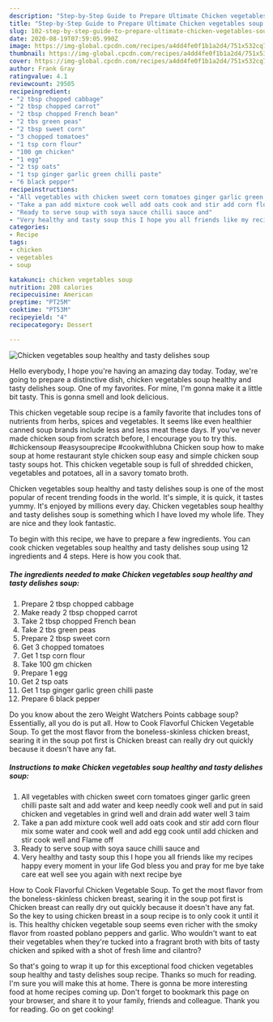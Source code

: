 ```yaml
---
description: "Step-by-Step Guide to Prepare Ultimate Chicken vegetables soup healthy and tasty delishes soup"
title: "Step-by-Step Guide to Prepare Ultimate Chicken vegetables soup healthy and tasty delishes soup"
slug: 102-step-by-step-guide-to-prepare-ultimate-chicken-vegetables-soup-healthy-and-tasty-delishes-soup
date: 2020-08-19T07:59:05.990Z
image: https://img-global.cpcdn.com/recipes/a4dd4fe0f1b1a2d4/751x532cq70/chicken-vegetables-soup-healthy-and-tasty-delishes-soup-recipe-main-photo.jpg
thumbnail: https://img-global.cpcdn.com/recipes/a4dd4fe0f1b1a2d4/751x532cq70/chicken-vegetables-soup-healthy-and-tasty-delishes-soup-recipe-main-photo.jpg
cover: https://img-global.cpcdn.com/recipes/a4dd4fe0f1b1a2d4/751x532cq70/chicken-vegetables-soup-healthy-and-tasty-delishes-soup-recipe-main-photo.jpg
author: Frank Gray
ratingvalue: 4.1
reviewcount: 29505
recipeingredient:
- "2 tbsp chopped cabbage"
- "2 tbsp chopped carrot"
- "2 tbsp chopped French bean"
- "2 tbs green peas"
- "2 tbsp sweet corn"
- "3 chopped tomatoes"
- "1 tsp corn flour"
- "100 gm chicken"
- "1 egg"
- "2 tsp oats"
- "1 tsp ginger garlic green chilli paste"
- "6 black pepper"
recipeinstructions:
- "All vegetables with chicken sweet corn tomatoes ginger garlic green chilli paste salt and add water and keep needly cook well and put in said chicken and vegetables in grind well and drain add water well 3 taim"
- "Take a pan add mixture cook well add oats cook and stir add corn flour mix some water and cook well and add egg cook until add chicken and stir cook well and Flame off"
- "Ready to serve soup with soya sauce chilli sauce and"
- "Very healthy and tasty soup this I hope you all friends like my recipes happy every moment in your life God bless you and pray for me bye take care eat well see you again with next recipe bye"
categories:
- Recipe
tags:
- chicken
- vegetables
- soup

katakunci: chicken vegetables soup 
nutrition: 208 calories
recipecuisine: American
preptime: "PT25M"
cooktime: "PT53M"
recipeyield: "4"
recipecategory: Dessert

---
```



![Chicken vegetables soup healthy and tasty delishes soup](https://img-global.cpcdn.com/recipes/a4dd4fe0f1b1a2d4/751x532cq70/chicken-vegetables-soup-healthy-and-tasty-delishes-soup-recipe-main-photo.jpg)

Hello everybody, I hope you're having an amazing day today. Today, we're going to prepare a distinctive dish, chicken vegetables soup healthy and tasty delishes soup. One of my favorites. For mine, I'm gonna make it a little bit tasty. This is gonna smell and look delicious.

This chicken vegetable soup recipe is a family favorite that includes tons of nutrients from herbs, spices and vegetables. It seems like even healthier canned soup brands include less and less meat these days. If you&#39;ve never made chicken soup from scratch before, I encourage you to try this. #chickensoup #easysouprecipe #cookwithlubna Chicken soup how to make soup at home restaurant style chicken soup easy and simple chicken soup tasty soups hot. This chicken vegetable soup is full of shredded chicken, vegetables and potatoes, all in a savory tomato broth.

Chicken vegetables soup healthy and tasty delishes soup is one of the most popular of recent trending foods in the world. It's simple, it is quick, it tastes yummy. It's enjoyed by millions every day. Chicken vegetables soup healthy and tasty delishes soup is something which I have loved my whole life. They are nice and they look fantastic.


To begin with this recipe, we have to prepare a few ingredients. You can cook chicken vegetables soup healthy and tasty delishes soup using 12 ingredients and 4 steps. Here is how you cook that.

<!--inarticleads1-->

##### The ingredients needed to make Chicken vegetables soup healthy and tasty delishes soup:

1. Prepare 2 tbsp chopped cabbage
1. Make ready 2 tbsp chopped carrot
1. Take 2 tbsp chopped French bean
1. Take 2 tbs green peas
1. Prepare 2 tbsp sweet corn
1. Get 3 chopped tomatoes
1. Get 1 tsp corn flour
1. Take 100 gm chicken
1. Prepare 1 egg
1. Get 2 tsp oats
1. Get 1 tsp ginger garlic green chilli paste
1. Prepare 6 black pepper


Do you know about the zero Weight Watchers Points cabbage soup? Essentially, all you do is put all. How to Cook Flavorful Chicken Vegetable Soup. To get the most flavor from the boneless-skinless chicken breast, searing it in the soup pot first is Chicken breast can really dry out quickly because it doesn&#39;t have any fat. 

<!--inarticleads2-->

##### Instructions to make Chicken vegetables soup healthy and tasty delishes soup:

1. All vegetables with chicken sweet corn tomatoes ginger garlic green chilli paste salt and add water and keep needly cook well and put in said chicken and vegetables in grind well and drain add water well 3 taim
1. Take a pan add mixture cook well add oats cook and stir add corn flour mix some water and cook well and add egg cook until add chicken and stir cook well and Flame off
1. Ready to serve soup with soya sauce chilli sauce and
1. Very healthy and tasty soup this I hope you all friends like my recipes happy every moment in your life God bless you and pray for me bye take care eat well see you again with next recipe bye


How to Cook Flavorful Chicken Vegetable Soup. To get the most flavor from the boneless-skinless chicken breast, searing it in the soup pot first is Chicken breast can really dry out quickly because it doesn&#39;t have any fat. So the key to using chicken breast in a soup recipe is to only cook it until it is. This healthy chicken vegetable soup seems even richer with the smoky flavor from roasted poblano peppers and garlic. Who wouldn&#39;t want to eat their vegetables when they&#39;re tucked into a fragrant broth with bits of tasty chicken and spiked with a shot of fresh lime and cilantro? 

So that's going to wrap it up for this exceptional food chicken vegetables soup healthy and tasty delishes soup recipe. Thanks so much for reading. I'm sure you will make this at home. There is gonna be more interesting food at home recipes coming up. Don't forget to bookmark this page on your browser, and share it to your family, friends and colleague. Thank you for reading. Go on get cooking!
